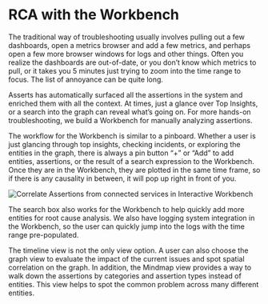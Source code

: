 # RCA with the Workbench

The traditional way of troubleshooting usually involves pulling out a few dashboards, open a metrics browser and add a few metrics, and perhaps open a few more browser windows for logs and other things. Often you realize the dashboards are out-of-date, or you don’t know which metrics to pull, or it takes you 5 minutes just trying to zoom into the time range to focus. The list of annoyance can be quite long.

Asserts has automatically surfaced all the assertions in the system and enriched them with all the context. At times, just a glance over Top Insights, or a search into the graph can reveal what’s going on. For more hands-on troubleshooting, we build a Workbench for manually analyzing assertions.

The workflow for the Workbench is similar to a pinboard. Whether a user is just glancing through top insights, checking incidents, or exploring the entities in the graph, there is always a pin button “+” or “Add” to add entities, assertions, or the result of a search expression to the Workbench. Once they are in the Workbench, they are plotted in the same time frame, so if there is any causality in between, it will pop up right in front of you.

![Correlate Assertions from connected services in Interactive Workbench](../.gitbook/assets/wb-docs.gif)

The search box also works for the Workbench to help quickly add more entities for root cause analysis. We also have logging system integration in the Workbench, so the user can quickly jump into the logs with the time range pre-populated.

The timeline view is not the only view option. A user can also choose the graph view to evaluate the impact of the current issues and spot spatial correlation on the graph. In addition, the Mindmap view provides a way to walk down the assertions by categories and assertion types instead of entities. This view helps to spot the common problem across many different entities.

### &#x20;<a href="#howassertsworks-wip-assertionmanagement" id="howassertsworks-wip-assertionmanagement"></a>
